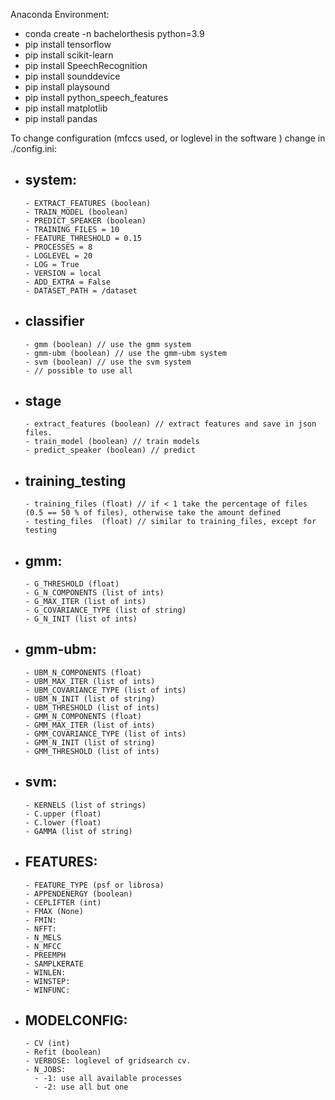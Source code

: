 Anaconda Environment: 
- conda create -n bachelorthesis python=3.9
- pip install tensorflow
- pip install scikit-learn
- pip install SpeechRecognition 
- pip install sounddevice
- pip install playsound
- pip install python_speech_features
- pip install matplotlib
- pip install pandas


To change configuration (mfccs used, or loglevel in the software ) change in  ./config.ini:
 
- system:
  -
      - EXTRACT_FEATURES (boolean) 
      - TRAIN_MODEL (boolean)
      - PREDICT_SPEAKER (boolean)
      - TRAINING_FILES = 10
      - FEATURE_THRESHOLD = 0.15
      - PROCESSES = 8
      - LOGLEVEL = 20
      - LOG = True
      - VERSION = local
      - ADD_EXTRA = False
      - DATASET_PATH = /dataset

- classifier
  - 
      - gmm (boolean) // use the gmm system
      - gmm-ubm (boolean) // use the gmm-ubm system
      - svm (boolean) // use the svm system
      - // possible to use all   

- stage
  - 
      - extract_features (boolean) // extract features and save in json files.
      - train_model (boolean) // train models
      - predict_speaker (boolean) // predict


- training_testing
  -
      - training_files (float) // if < 1 take the percentage of files (0.5 == 50 % of files), otherwise take the amount defined
      - testing_files  (float) // similar to training_files, except for testing

- gmm:
  -
      - G_THRESHOLD (float)
      - G_N_COMPONENTS (list of ints)   
      - G_MAX_ITER (list of ints)
      - G_COVARIANCE_TYPE (list of string)
      - G_N_INIT (list of ints)

- gmm-ubm:
  -
      - UBM_N_COMPONENTS (float)
      - UBM_MAX_ITER (list of ints)   
      - UBM_COVARIANCE_TYPE (list of ints)
      - UBM_N_INIT (list of string)
      - UBM_THRESHOLD (list of ints)
      - GMM_N_COMPONENTS (float)
      - GMM_MAX_ITER (list of ints)   
      - GMM_COVARIANCE_TYPE (list of ints)
      - GMM_N_INIT (list of string)
      - GMM_THRESHOLD (list of ints)

- svm:
  -
      - KERNELS (list of strings)
      - C.upper (float)   
      - C.lower (float)
      - GAMMA (list of string)


- FEATURES:
  - 
      - FEATURE_TYPE (psf or librosa) 
      - APPENDENERGY (boolean)    
      - CEPLIFTER (int)
      - FMAX (None)
      - FMIN:  
      - NFFT: 
      - N_MELS
      - N_MFCC 
      - PREEMPH
      - SAMPLKERATE
      - WINLEN:
      - WINSTEP:
      - WINFUNC:

- MODELCONFIG:
  - 
      - CV (int)
      - Refit (boolean)  
      - VERBOSE: loglevel of gridsearch cv. 
      - N_JOBS: 
        - -1: use all available processes 
        - -2: use all but one
    